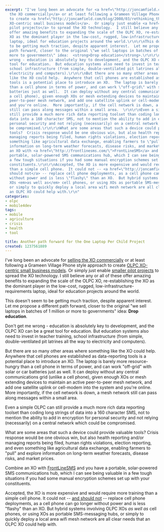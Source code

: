 ```yaml
---
excerpt: "I've long been an advocate for <a href=\"http://joncamfield.com/blog/2009/01/the_xo_files_part_iv_new_years.html\">selling
  the XO commercially</a> or at least following a Grameen Village Phone style approach
  to create <a href=\"http://joncamfield.com/blog/2008/03/rethinking_the_olpc.html\">OLPC
  XO-centric small business models</a>.  Or simply just enable <a href=\"http://joncamfield.com/blog/2009/02/small_is_bigger_than_big_for_o.html\">smaller
  pilot projects</a> to spread the XO technology.  I still believe any or all of these
  offer amazing benefits to expanding the scale of the OLPC XO, re-establishing the
  XO as the dominant player in the low-cost, rugged, low-infrastructure-requirements
  laptop, ideal for education projects around the world.\r\n\r\nThis doesn't seem
  to be getting much traction, despite apparent interest.  Let me propose a different
  path forward, closer to the original \"we sell laptops in batches of 1 million or
  more to governments\" idea:  <strong>Drop education</strong>.\r\n\r\nDon't get me
  wrong - education is absolutely key to development, and the OLPC XO can be a great
  tool for education.  But education systems also need to invest in teacher training,
  school infrastructure (from simple, double-ventilated pit latrines all the way to
  electricity and computers).\r\n\r\nBut there are so many other areas where something
  like the XO could help.  Anywhere that cell phones are established as data-reporting
  tools is a potential place to introduce an XO.  The laptop is barely more resource-hungry
  than a cell phone in terms of power, and can work \"off-grid\" with solar or car
  batteries just as well.  It can deploy without any central communications grid (unlike
  a cell phone), given enough XOs or mesh extending devices to maintain an active
  peer-to-peer mesh network, and add one satellite uplink or cell-modem into the system
  and you're online.  More importantly, if the cell network is down, a mesh network
  still can pass along messages within a small area.  \r\n\r\nEven a simple OLPC can
  still provide a much more rich data reporting toolset than coding long strings of
  data into a 160 character SMS, not to mention the ability to add in encryption for
  personal security and not relying (necessarily) on a central network which could
  be compromised.\r\n\r\nWhat are some areas that such a device could provide valuable
  tools?  Crisis response would be one obvious win, but also health reporting and/or
  managing reports being filed, human rights violations, election reporting, and even
  something like agricultural data exchange, enabling farmers to \"pull\" and explore
  information on long-term weather forecasts, disease risks, and market prices.\r\n\r\nCombine
  an XO with <a href=\"http://frontlinesms.com/\">FrontLineSMS</a> and you have a
  portable, solar-powered SMS communications hub, which I can see being valuable in
  a few tough situations if you had some manual encryption schemes set up with your
  constituents.\r\n\r\nAccepted, the XO is more expensive and would require more training
  than a simple cell phone.  It could not -- <a href=\"http://joncamfield.com/blog/2009/03/mobiles_vs_computers.html\">and
  should not</a> -- replace cell phone deployments, as a cell phone can go longer
  without power and is less \"flashy\" than an XO.  But hybrid systems involving OLPC
  XOs <em>as well as</em> cell phones, or using XOs as portable SMS-messaging hubs,
  or simply to quickly deploy a local area wifi mesh network are all clear needs that
  an OLPC XO could help with.\r\n"
categories:
- olpc
- mobile4dev
tags:
- mobile
- agriculture
- crisis
- health
- tool

title: Another path forward for the One Laptop Per Child Project
created: 1237561889
---
```

I've long been an advocate for <a href="http://joncamfield.com/blog/2009/01/the_xo_files_part_iv_new_years.html">selling the XO commercially</a> or at least following a Grameen Village Phone style approach to create <a href="http://joncamfield.com/blog/2008/03/rethinking_the_olpc.html">OLPC XO-centric small business models</a>.  Or simply just enable <a href="http://joncamfield.com/blog/2009/02/small_is_bigger_than_big_for_o.html">smaller pilot projects</a> to spread the XO technology.  I still believe any or all of these offer amazing benefits to expanding the scale of the OLPC XO, re-establishing the XO as the dominant player in the low-cost, rugged, low-infrastructure-requirements laptop, ideal for education projects around the world.

This doesn't seem to be getting much traction, despite apparent interest.  Let me propose a different path forward, closer to the original "we sell laptops in batches of 1 million or more to governments" idea:  <strong>Drop education</strong>.

Don't get me wrong - education is absolutely key to development, and the OLPC XO can be a great tool for education.  But education systems also need to invest in teacher training, school infrastructure (from simple, double-ventilated pit latrines all the way to electricity and computers).

But there are so many other areas where something like the XO could help.  Anywhere that cell phones are established as data-reporting tools is a potential place to introduce an XO.  The laptop is barely more resource-hungry than a cell phone in terms of power, and can work "off-grid" with solar or car batteries just as well.  It can deploy without any central communications grid (unlike a cell phone), given enough XOs or mesh extending devices to maintain an active peer-to-peer mesh network, and add one satellite uplink or cell-modem into the system and you're online.  More importantly, if the cell network is down, a mesh network still can pass along messages within a small area.  

Even a simple OLPC can still provide a much more rich data reporting toolset than coding long strings of data into a 160 character SMS, not to mention the ability to add in encryption for personal security and not relying (necessarily) on a central network which could be compromised.

What are some areas that such a device could provide valuable tools?  Crisis response would be one obvious win, but also health reporting and/or managing reports being filed, human rights violations, election reporting, and even something like agricultural data exchange, enabling farmers to "pull" and explore information on long-term weather forecasts, disease risks, and market prices.

Combine an XO with <a href="http://frontlinesms.com/">FrontLineSMS</a> and you have a portable, solar-powered SMS communications hub, which I can see being valuable in a few tough situations if you had some manual encryption schemes set up with your constituents.

Accepted, the XO is more expensive and would require more training than a simple cell phone.  It could not -- <a href="http://joncamfield.com/blog/2009/03/mobiles_vs_computers.html">and should not</a> -- replace cell phone deployments, as a cell phone can go longer without power and is less "flashy" than an XO.  But hybrid systems involving OLPC XOs <em>as well as</em> cell phones, or using XOs as portable SMS-messaging hubs, or simply to quickly deploy a local area wifi mesh network are all clear needs that an OLPC XO could help with.
<!--break-->
